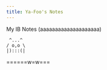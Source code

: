 ```yaml
---
title: Ya-Foo's Notes
---
```


My IB Notes (aaaaaaaaaaaaaaaaaaaa)

     ^...^
    / o,o \
    |):::(|
======w=w===
